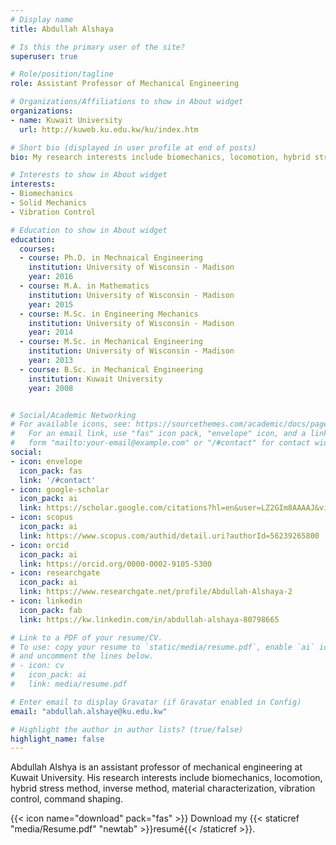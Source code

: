 ```yaml
---
# Display name
title: Abdullah Alshaya

# Is this the primary user of the site?
superuser: true

# Role/position/tagline
role: Assistant Professor of Mechanical Engineering

# Organizations/Affiliations to show in About widget
organizations:
- name: Kuwait University
  url: http://kuweb.ku.edu.kw/ku/index.htm

# Short bio (displayed in user profile at end of posts)
bio: My research interests include biomechanics, locomotion, hybrid stress method, inverse method, material characterization, vibration control, command shaping.

# Interests to show in About widget
interests:
- Biomechanics
- Solid Mechanics
- Vibration Control

# Education to show in About widget
education:
  courses:
  - course: Ph.D. in Mechnaical Engineering
    institution: University of Wisconsin - Madison
    year: 2016
  - course: M.A. in Mathematics
    institution: University of Wisconsin - Madison
    year: 2015
  - course: M.Sc. in Engineering Mechanics
    institution: University of Wisconsin - Madison
    year: 2014
  - course: M.Sc. in Mechanical Engineering
    institution: University of Wisconsin - Madison
    year: 2013
  - course: B.Sc. in Mechanical Engineering
    institution: Kuwait University
    year: 2008


# Social/Academic Networking
# For available icons, see: https://sourcethemes.com/academic/docs/page-builder/#icons
#   For an email link, use "fas" icon pack, "envelope" icon, and a link in the
#   form "mailto:your-email@example.com" or "/#contact" for contact widget.
social:
- icon: envelope
  icon_pack: fas
  link: '/#contact'
- icon: google-scholar
  icon_pack: ai
  link: https://scholar.google.com/citations?hl=en&user=LZ2GIm8AAAAJ&view_op=list_works&sortby=pubdate
- icon: scopus
  icon_pack: ai
  link: https://www.scopus.com/authid/detail.uri?authorId=56239265800
- icon: orcid
  icon_pack: ai
  link: https://orcid.org/0000-0002-9105-5300
- icon: researchgate
  icon_pack: ai
  link: https://www.researchgate.net/profile/Abdullah-Alshaya-2
- icon: linkedin
  icon_pack: fab
  link: https://kw.linkedin.com/in/abdullah-alshaya-80798665

# Link to a PDF of your resume/CV.
# To use: copy your resume to `static/media/resume.pdf`, enable `ai` icons in `params.toml`, 
# and uncomment the lines below.
# - icon: cv
#   icon_pack: ai
#   link: media/resume.pdf

# Enter email to display Gravatar (if Gravatar enabled in Config)
email: "abdullah.alshaye@ku.edu.kw"

# Highlight the author in author lists? (true/false)
highlight_name: false
---
```


Abdullah Alshya is an assistant professor of mechanical engineering at Kuwait University. His research interests include biomechanics, locomotion, hybrid stress method, inverse method, material characterization, vibration control, command shaping.

{{< icon name="download" pack="fas" >}} Download my {{< staticref "media/Resume.pdf" "newtab" >}}resumé{{< /staticref >}}.
